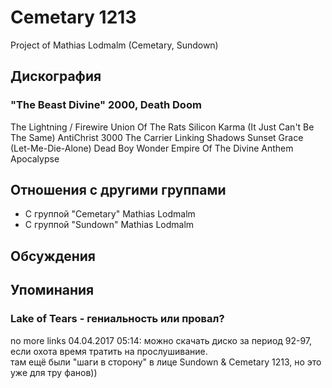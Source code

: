 # Cemetary 1213

Project of Mathias Lodmalm (Cemetary, Sundown)

## Дискография

### "The Beast Divine" 2000, Death Doom

The Lightning / Firewire 
Union Of The Rats 
Silicon Karma (It Just Can't Be The Same) 
AntiChrist 3000 
The Carrier 
Linking Shadows 
Sunset Grace (Let-Me-Die-Alone) 
Dead Boy Wonder 
Empire Of The Divine 
Anthem Apocalypse 



## Отношения с другими группами

* C группой "Cemetary" Mathias Lodmalm
* C группой "Sundown" Mathias Lodmalm

## Обсуждения


## Упоминания

### Lake of Tears - гениальность или провал?

no more links 04.04.2017 05:14:
можно скачать диско за период 92-97, если охота время тратить на прослушивание.<BR>там ещё были "шаги в сторону" в лице Sundown & Cemetary 1213, но это уже для тру фанов))

